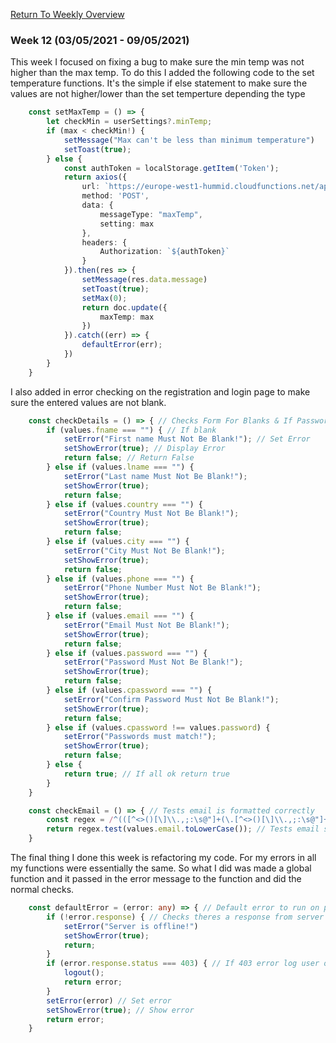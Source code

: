 [Return To Weekly Overview](https://iamandyie.github.io/hummid/)

### Week 12 (03/05/2021 - 09/05/2021)

This week I focused on fixing a bug to make sure the min temp was not higher than the max temp.  To do this I added the following code to the set temperature functions.  It's the simple if else statement to make sure the values are not higher/lower than the set temperture depending the type

```typescript
    const setMaxTemp = () => {
        let checkMin = userSettings?.minTemp;
        if (max < checkMin!) {
            setMessage("Max can't be less than minimum temperature")
            setToast(true);
        } else {
            const authToken = localStorage.getItem('Token');
            return axios({
                url: `https://europe-west1-hummid.cloudfunctions.net/api/settings`,
                method: 'POST',
                data: {
                    messageType: "maxTemp",
                    setting: max
                },
                headers: {
                    Authorization: `${authToken}`
                }
            }).then(res => {
                setMessage(res.data.message)
                setToast(true);
                setMax(0);
                return doc.update({
                    maxTemp: max
                })
            }).catch((err) => {
                defaultError(err);
            })
        }
    }
```

I also added in error checking on the registration and login page to make sure the entered values are not blank.

```typescript
    const checkDetails = () => { // Checks Form For Blanks & If Passwords Match
        if (values.fname === "") { // If blank
            setError("First name Must Not Be Blank!"); // Set Error
            setShowError(true); // Display Error
            return false; // Return False
        } else if (values.lname === "") {
            setError("Last name Must Not Be Blank!");
            setShowError(true);
            return false;
        } else if (values.country === "") {
            setError("Country Must Not Be Blank!");
            setShowError(true);
            return false;
        } else if (values.city === "") {
            setError("City Must Not Be Blank!");
            setShowError(true);
            return false;
        } else if (values.phone === "") {
            setError("Phone Number Must Not Be Blank!");
            setShowError(true);
            return false;
        } else if (values.email === "") {
            setError("Email Must Not Be Blank!");
            setShowError(true);
            return false;
        } else if (values.password === "") {
            setError("Password Must Not Be Blank!");
            setShowError(true);
            return false;
        } else if (values.cpassword === "") {
            setError("Confirm Password Must Not Be Blank!");
            setShowError(true);
            return false;
        } else if (values.cpassword !== values.password) {
            setError("Passwords must match!");
            setShowError(true);
            return false;
        } else {
            return true; // If all ok return true
        }
    }

    const checkEmail = () => { // Tests email is formatted correctly
        const regex = /^(([^<>()[\]\\.,;:\s@"]+(\.[^<>()[\]\\.,;:\s@"]+)*)|(".+"))@((\[[0-9]{1,3}\.[0-9]{1,3}\.[0-9]{1,3}\.[0-9]{1,3}])|(([a-zA-Z\-0-9]+\.)+[a-zA-Z]{2,}))$/; // Email Regex
        return regex.test(values.email.toLowerCase()); // Tests email string to regex
    }
```

The final thing I done this week is refactoring my code.  For my errors in all my functions were essentially the same.  So what I did was made a global function and it passed in the error message to the function and did the normal checks.

```typescript
    const defaultError = (error: any) => { // Default error to run on pages.
        if (!error.response) { // Checks theres a response from server
            setError("Server is offline!")
            setShowError(true);
            return;
        }
        if (error.response.status === 403) { // If 403 error log user out
            logout();
            return error;
        }
        setError(error) // Set error
        setShowError(true); // Show error
        return error;
    }
```
